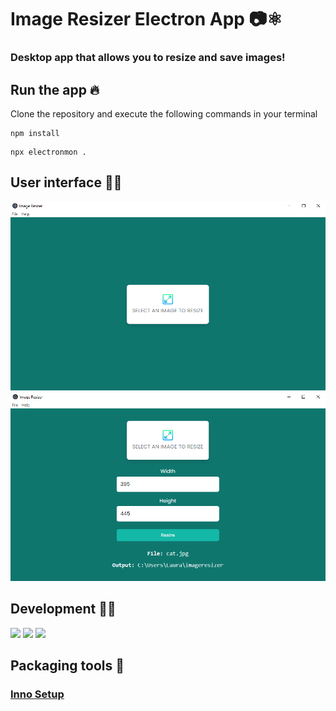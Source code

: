 # Image Resizer Electron App :camera:⚛️
### Desktop app that allows you to resize and save images!

## Run the app :fire:
Clone the repository and execute the following commands in your terminal

``` shell
npm install
```

``` shell
npx electronmon .
```

## User interface :low_brightness::rocket:
<img src="https://github.com/lsofiadb/Image-Resizer-Electron-App/blob/main/assets/MainWindow.png"/>
<img src="https://github.com/lsofiadb/Image-Resizer-Electron-App/blob/main/assets/Form.png"/>

## Development :wrench::hammer:
<span> 
  <img src="https://img.shields.io/badge/Electron JS-1570B6?style=for-the-badge&logo=electron&logoColor=white">
  <img src="https://img.shields.io/badge/JavaScript-F7DF1E?style=for-the-badge&logo=javascript&logoColor=black">
  <img src="https://img.shields.io/badge/HTML5-E34F26?style=for-the-badge&logo=html5&logoColor=white">
</span>

## Packaging tools :postbox:
### [Inno Setup](https://jrsoftware.org/isinfo.php)
